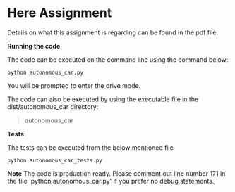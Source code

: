 # Here Assignment

Details on what this assignment is regarding can be found in the pdf file.

**Running the code**

The code can be executed on the command line using the command below:

```
python autonomous_car.py
```
You will be prompted to enter the drive mode.

The code can also be executed by using the executable file in the dist/autonomous_car directory:
> autonomous_car

**Tests**

The tests can be executed from the below mentioned file

```
python autonomous_car_tests.py
```

**Note**
The code is production ready. Please comment out line number 171 in the file 'python autonomous_car.py' 
if you prefer no debug statements.
